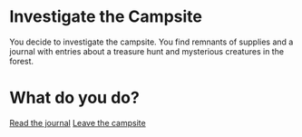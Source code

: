 # Investigate the Campsite

You decide to investigate the campsite. You find remnants of supplies and a journal with entries about a treasure hunt and mysterious creatures in the forest.

# What do you do?

 [Read the journal](read_journal.md)
 [Leave the campsite](leave_campsite.md)

